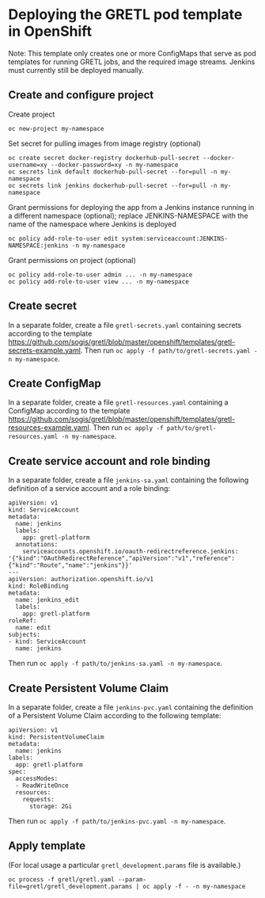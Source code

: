 # Deploying the GRETL pod template in OpenShift

Note: This template only creates one or more ConfigMaps
that serve as pod templates for running GRETL jobs,
and the required image streams.
Jenkins must currently still be deployed manually.

## Create and configure project

Create project
```
oc new-project my-namespace
```

Set secret for pulling images from image registry (optional)
```
oc create secret docker-registry dockerhub-pull-secret --docker-username=xy --docker-password=xy -n my-namespace
oc secrets link default dockerhub-pull-secret --for=pull -n my-namespace
oc secrets link jenkins dockerhub-pull-secret --for=pull -n my-namespace
```

Grant permissions for deploying the app
from a Jenkins instance running in a different namespace (optional);
replace JENKINS-NAMESPACE with the name of the namespace
where Jenkins is deployed
```
oc policy add-role-to-user edit system:serviceaccount:JENKINS-NAMESPACE:jenkins -n my-namespace
```

Grant permissions on project (optional)
```
oc policy add-role-to-user admin ... -n my-namespace
oc policy add-role-to-user view ... -n my-namespace
```

## Create secret

In a separate folder, create a file `gretl-secrets.yaml`
containing secrets according to the template
https://github.com/sogis/gretl/blob/master/openshift/templates/gretl-secrets-example.yaml.
Then run `oc apply -f path/to/gretl-secrets.yaml -n my-namespace`.

## Create ConfigMap

In a separate folder, create a file `gretl-resources.yaml`
containing a ConfigMap according to the template
https://github.com/sogis/gretl/blob/master/openshift/templates/gretl-resources-example.yaml.
Then run `oc apply -f path/to/gretl-resources.yaml -n my-namespace`.

## Create service account and role binding

In a separate folder, create a file `jenkins-sa.yaml`
containing the following definition of a service account and a role binding:
```
apiVersion: v1
kind: ServiceAccount
metadata:
  name: jenkins
  labels:
    app: gretl-platform
  annotations:
    serviceaccounts.openshift.io/oauth-redirectreference.jenkins: '{"kind":"OAuthRedirectReference","apiVersion":"v1","reference":{"kind":"Route","name":"jenkins"}}'
---
apiVersion: authorization.openshift.io/v1
kind: RoleBinding
metadata:
  name: jenkins_edit
  labels:
    app: gretl-platform
roleRef:
  name: edit
subjects:
- kind: ServiceAccount
  name: jenkins
```
Then run `oc apply -f path/to/jenkins-sa.yaml -n my-namespace`.

## Create Persistent Volume Claim

In a separate folder, create a file `jenkins-pvc.yaml`
containing the definition of a Persistent Volume Claim
according to the following template:
```
apiVersion: v1
kind: PersistentVolumeClaim
metadata:
  name: jenkins
labels:
  app: gretl-platform
spec:
  accessModes:
  - ReadWriteOnce
  resources:
    requests:
      storage: 2Gi
```
Then run `oc apply -f path/to/jenkins-pvc.yaml -n my-namespace`.

## Apply template

(For local usage a particular `gretl_development.params` file is available.)

```
oc process -f gretl/gretl.yaml --param-file=gretl/gretl_development.params | oc apply -f - -n my-namespace
```
